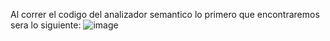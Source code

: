 Al correr el codigo del analizador semantico lo primero que encontraremos sera lo siguiente:
![image](https://github.com/Brug4c/Seminario-de-traductores-2/assets/157430737/8e0fd34f-86a1-4034-9f9f-e781a4050c65)

